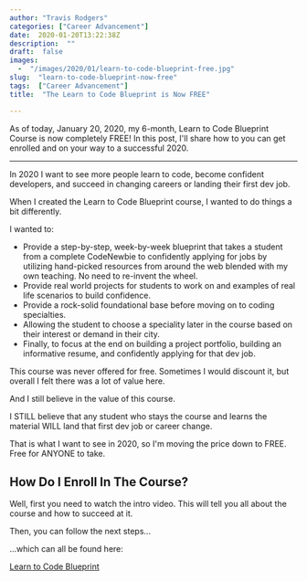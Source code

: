 ```yaml
---
author: "Travis Rodgers"
categories: ["Career Advancement"]
date:  2020-01-20T13:22:38Z
description:  ""
draft:  false
images: 
  -  "/images/2020/01/learn-to-code-blueprint-free.jpg"
slug:  "learn-to-code-blueprint-now-free"
tags:  ["Career Advancement"]
title:  "The Learn to Code Blueprint is Now FREE"

---
```



<div class="lead-paragraph"><span class="dropcap">A</span>s of today, January 20, 2020, my 6-month, Learn to Code Blueprint Course is now completely FREE! In this post, I'll share how to you can get enrolled and on your way to a successful 2020. </div>
<hr class="lead-hr">

In 2020 I want to see more people learn to code, become confident developers, and succeed in changing careers or landing their first dev job.

When I created the Learn to Code Blueprint course, I wanted to do things a bit differently.

I wanted to:

* Provide a step-by-step, week-by-week blueprint that takes a student from a complete CodeNewbie to confidently applying for jobs by utilizing hand-picked resources from around the web blended with my own teaching. No need to re-invent the wheel.
* Provide real world projects for students to work on and examples of real life scenarios to build confidence.
* Provide a rock-solid foundational base before moving on to coding specialties.
* Allowing the student to choose a speciality later in the course based on their interest or demand in their city.
* Finally, to focus at the end on building a project portfolio, building an informative resume, and confidently applying for that dev job.

This course was never offered for free. Sometimes I would discount it, but overall I felt there was a lot of value here.

And I still believe in the value of this course. 

I STILL believe that any student who stays the course and learns the material WILL land that first dev job or career change.

That is what I want to see in 2020, so I'm moving the price down to FREE. Free for ANYONE to take.

## How Do I Enroll In The Course?

Well, first you need to watch the intro video. This will tell you all about the course and how to succeed at it. 

Then, you can follow the next steps... 

...which can all be found here:

<p class="textcenter">
        <a href="https://learntocodeblueprint.com/free" class="button large">Learn to Code Blueprint</a>
    </p>



